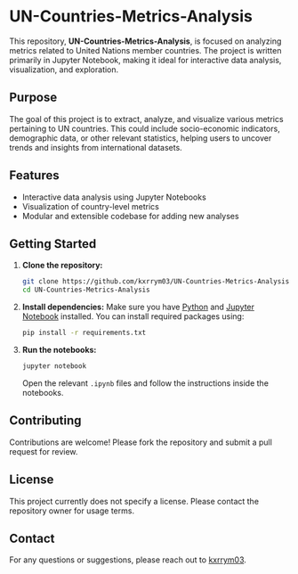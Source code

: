 # UN-Countries-Metrics-Analysis

This repository, **UN-Countries-Metrics-Analysis**, is focused on analyzing metrics related to United Nations member countries. The project is written primarily in Jupyter Notebook, making it ideal for interactive data analysis, visualization, and exploration.

## Purpose

The goal of this project is to extract, analyze, and visualize various metrics pertaining to UN countries. This could include socio-economic indicators, demographic data, or other relevant statistics, helping users to uncover trends and insights from international datasets.

## Features

- Interactive data analysis using Jupyter Notebooks
- Visualization of country-level metrics
- Modular and extensible codebase for adding new analyses

## Getting Started

1. **Clone the repository:**
   ```bash
   git clone https://github.com/kxrrym03/UN-Countries-Metrics-Analysis.git
   cd UN-Countries-Metrics-Analysis
   ```

2. **Install dependencies:**
   Make sure you have [Python](https://www.python.org/) and [Jupyter Notebook](https://jupyter.org/) installed. You can install required packages using:
   ```bash
   pip install -r requirements.txt
   ```
   

3. **Run the notebooks:**
   ```bash
   jupyter notebook
   ```
   Open the relevant `.ipynb` files and follow the instructions inside the notebooks.

## Contributing

Contributions are welcome! Please fork the repository and submit a pull request for review.

## License

This project currently does not specify a license. Please contact the repository owner for usage terms.

## Contact

For any questions or suggestions, please reach out to [kxrrym03](https://github.com/kxrrym03).
